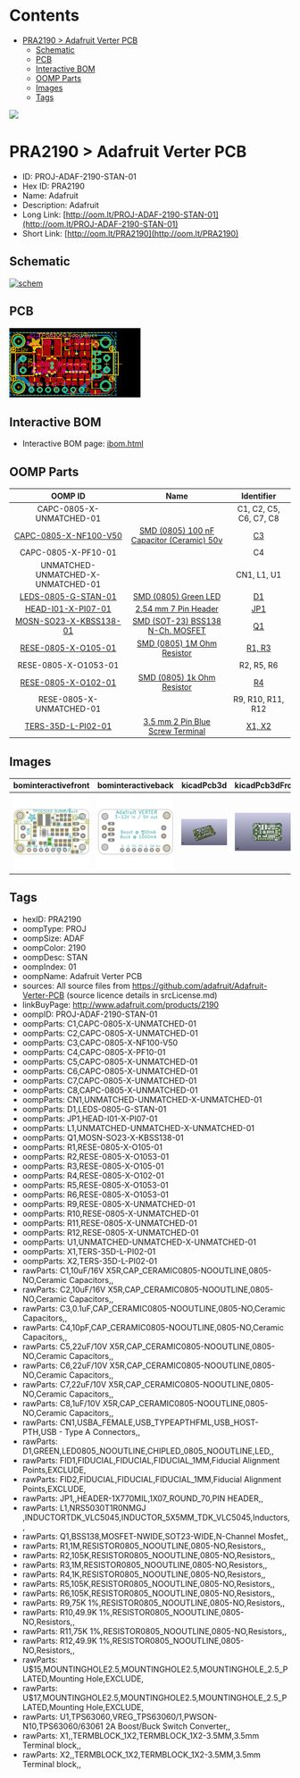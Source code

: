 



Contents
========

* [PRA2190 > Adafruit Verter PCB](#pra2190--adafruit-verter-pcb)
	* [Schematic](#schematic)
	* [PCB](#pcb)
	* [Interactive BOM](#interactive-bom)
	* [OOMP Parts](#oomp-parts)
	* [Images](#images)
	* [Tags](#tags)
  
![][im]
# PRA2190 > Adafruit Verter PCB

- ID: PROJ-ADAF-2190-STAN-01
- Hex ID: PRA2190
- Name: Adafruit
- Description: Adafruit
- Long Link: [http://oom.lt/PROJ-ADAF-2190-STAN-01](http://oom.lt/PROJ-ADAF-2190-STAN-01)
- Short Link: [http://oom.lt/PRA2190](http://oom.lt/PRA2190)

## Schematic
  
[![schem](eagleSchemImage.png)](eagleSchemImage.png)
## PCB
  
[![pcb](eagleImage.png)](eagleImage.png)
## Interactive BOM

- Interactive BOM page: [ibom.html](https://htmlpreview.github.io/?https://github.com/oomlout/oomlout_OOMP_projects/blob/main/PROJ-ADAF-2190-STAN-01/kicad/bom/ibom.html)

## OOMP Parts
  

|OOMP ID|Name|Identifier|
| :---: | :---: | :---: |
|CAPC-0805-X-UNMATCHED-01||C1, C2, C5, C6, C7, C8|
|[CAPC-0805-X-NF100-V50](https://github.com/oomlout/oomlout_OOMP_parts/tree/main/CAPC-0805-X-NF100-V50/)|[SMD (0805) 100 nF Capacitor (Ceramic) 50v](https://github.com/oomlout/oomlout_OOMP_parts/tree/main/CAPC-0805-X-NF100-V50/)|[C3](https://github.com/oomlout/oomlout_OOMP_parts/tree/main/CAPC-0805-X-NF100-V50/)|
|CAPC-0805-X-PF10-01||C4|
|UNMATCHED-UNMATCHED-X-UNMATCHED-01||CN1, L1, U1|
|[LEDS-0805-G-STAN-01](https://github.com/oomlout/oomlout_OOMP_parts/tree/main/LEDS-0805-G-STAN-01/)|[SMD (0805) Green LED](https://github.com/oomlout/oomlout_OOMP_parts/tree/main/LEDS-0805-G-STAN-01/)|[D1](https://github.com/oomlout/oomlout_OOMP_parts/tree/main/LEDS-0805-G-STAN-01/)|
|[HEAD-I01-X-PI07-01](https://github.com/oomlout/oomlout_OOMP_parts/tree/main/HEAD-I01-X-PI07-01/)|[2.54 mm 7 Pin Header](https://github.com/oomlout/oomlout_OOMP_parts/tree/main/HEAD-I01-X-PI07-01/)|[JP1](https://github.com/oomlout/oomlout_OOMP_parts/tree/main/HEAD-I01-X-PI07-01/)|
|[MOSN-SO23-X-KBSS138-01](https://github.com/oomlout/oomlout_OOMP_parts/tree/main/MOSN-SO23-X-KBSS138-01/)|[SMD (SOT-23) BSS138 N-Ch. MOSFET](https://github.com/oomlout/oomlout_OOMP_parts/tree/main/MOSN-SO23-X-KBSS138-01/)|[Q1](https://github.com/oomlout/oomlout_OOMP_parts/tree/main/MOSN-SO23-X-KBSS138-01/)|
|[RESE-0805-X-O105-01](https://github.com/oomlout/oomlout_OOMP_parts/tree/main/RESE-0805-X-O105-01/)|[SMD (0805) 1M Ohm Resistor](https://github.com/oomlout/oomlout_OOMP_parts/tree/main/RESE-0805-X-O105-01/)|[R1, R3](https://github.com/oomlout/oomlout_OOMP_parts/tree/main/RESE-0805-X-O105-01/)|
|RESE-0805-X-O1053-01||R2, R5, R6|
|[RESE-0805-X-O102-01](https://github.com/oomlout/oomlout_OOMP_parts/tree/main/RESE-0805-X-O102-01/)|[SMD (0805) 1k Ohm Resistor](https://github.com/oomlout/oomlout_OOMP_parts/tree/main/RESE-0805-X-O102-01/)|[R4](https://github.com/oomlout/oomlout_OOMP_parts/tree/main/RESE-0805-X-O102-01/)|
|RESE-0805-X-UNMATCHED-01||R9, R10, R11, R12|
|[TERS-35D-L-PI02-01](https://github.com/oomlout/oomlout_OOMP_parts/tree/main/TERS-35D-L-PI02-01/)|[3.5 mm 2 Pin Blue Screw Terminal](https://github.com/oomlout/oomlout_OOMP_parts/tree/main/TERS-35D-L-PI02-01/)|[X1, X2](https://github.com/oomlout/oomlout_OOMP_parts/tree/main/TERS-35D-L-PI02-01/)|

## Images
  
  

|bominteractivefront|bominteractiveback|kicadPcb3d|kicadPcb3dFront|kicadPcb3dBack|kicadSchem|eagleImage|eagleSchemImage|pcbdraw|pcbdrawback|
| :---: | :---: | :---: | :---: | :---: | :---: | :---: | :---: | :---: | :---: |
|[![bominteractivefront](bomFront_140.png)](bomFront.png)|[![bominteractiveback](bomBack_140.png)](bomBack.png)|[![kicadPcb3d](kicadPcb3d_140.png)](kicadPcb3d.png)|[![kicadPcb3dFront](kicadPcb3dFront_140.png)](kicadPcb3dFront.png)|[![kicadPcb3dBack](kicadPcb3dBack_140.png)](kicadPcb3dBack.png)|[![kicadSchem](kicadSchem_140.png)](kicadSchem.png)|[![eagleImage](eagleImage_140.png)](eagleImage.png)|[![eagleSchemImage](eagleSchemImage_140.png)](eagleSchemImage.png)|[![pcbdraw](pcbdraw_140.png)](pcbdraw.png)|[![pcbdrawback](pcbdrawBack_140.png)](pcbdrawBack.png)|

## Tags

- hexID: PRA2190
- oompType: PROJ
- oompSize: ADAF
- oompColor: 2190
- oompDesc: STAN
- oompIndex: 01
- oompName: Adafruit Verter PCB
- sources: All source files from https://github.com/adafruit/Adafruit-Verter-PCB (source licence details in srcLicense.md)
- linkBuyPage: http://www.adafruit.com/products/2190
- oompID: PROJ-ADAF-2190-STAN-01
- oompParts: C1,CAPC-0805-X-UNMATCHED-01
- oompParts: C2,CAPC-0805-X-UNMATCHED-01
- oompParts: C3,CAPC-0805-X-NF100-V50
- oompParts: C4,CAPC-0805-X-PF10-01
- oompParts: C5,CAPC-0805-X-UNMATCHED-01
- oompParts: C6,CAPC-0805-X-UNMATCHED-01
- oompParts: C7,CAPC-0805-X-UNMATCHED-01
- oompParts: C8,CAPC-0805-X-UNMATCHED-01
- oompParts: CN1,UNMATCHED-UNMATCHED-X-UNMATCHED-01
- oompParts: D1,LEDS-0805-G-STAN-01
- oompParts: JP1,HEAD-I01-X-PI07-01
- oompParts: L1,UNMATCHED-UNMATCHED-X-UNMATCHED-01
- oompParts: Q1,MOSN-SO23-X-KBSS138-01
- oompParts: R1,RESE-0805-X-O105-01
- oompParts: R2,RESE-0805-X-O1053-01
- oompParts: R3,RESE-0805-X-O105-01
- oompParts: R4,RESE-0805-X-O102-01
- oompParts: R5,RESE-0805-X-O1053-01
- oompParts: R6,RESE-0805-X-O1053-01
- oompParts: R9,RESE-0805-X-UNMATCHED-01
- oompParts: R10,RESE-0805-X-UNMATCHED-01
- oompParts: R11,RESE-0805-X-UNMATCHED-01
- oompParts: R12,RESE-0805-X-UNMATCHED-01
- oompParts: U1,UNMATCHED-UNMATCHED-X-UNMATCHED-01
- oompParts: X1,TERS-35D-L-PI02-01
- oompParts: X2,TERS-35D-L-PI02-01
- rawParts: C1,10uF/16V X5R,CAP_CERAMIC0805-NOOUTLINE,0805-NO,Ceramic Capacitors,,
- rawParts: C2,10uF/16V X5R,CAP_CERAMIC0805-NOOUTLINE,0805-NO,Ceramic Capacitors,,
- rawParts: C3,0.1uF,CAP_CERAMIC0805-NOOUTLINE,0805-NO,Ceramic Capacitors,,
- rawParts: C4,10pF,CAP_CERAMIC0805-NOOUTLINE,0805-NO,Ceramic Capacitors,,
- rawParts: C5,22uF/10V X5R,CAP_CERAMIC0805-NOOUTLINE,0805-NO,Ceramic Capacitors,,
- rawParts: C6,22uF/10V X5R,CAP_CERAMIC0805-NOOUTLINE,0805-NO,Ceramic Capacitors,,
- rawParts: C7,22uF/10V X5R,CAP_CERAMIC0805-NOOUTLINE,0805-NO,Ceramic Capacitors,,
- rawParts: C8,1uF/10V X5R,CAP_CERAMIC0805-NOOUTLINE,0805-NO,Ceramic Capacitors,,
- rawParts: CN1,USBA_FEMALE,USB_TYPEAPTHFML,USB_HOST-PTH,USB - Type A Connectors,,
- rawParts: D1,GREEN,LED0805_NOOUTLINE,CHIPLED_0805_NOOUTLINE,LED,,
- rawParts: FID1,FIDUCIAL,FIDUCIAL,FIDUCIAL_1MM,Fiducial Alignment Points,EXCLUDE,
- rawParts: FID2,FIDUCIAL,FIDUCIAL,FIDUCIAL_1MM,Fiducial Alignment Points,EXCLUDE,
- rawParts: JP1,,HEADER-1X770MIL,1X07_ROUND_70,PIN HEADER,,
- rawParts: L1,NRS5030T1R0NMGJ ,INDUCTORTDK_VLC5045,INDUCTOR_5X5MM_TDK_VLC5045,Inductors,,
- rawParts: Q1,BSS138,MOSFET-NWIDE,SOT23-WIDE,N-Channel Mosfet,,
- rawParts: R1,1M,RESISTOR0805_NOOUTLINE,0805-NO,Resistors,,
- rawParts: R2,105K,RESISTOR0805_NOOUTLINE,0805-NO,Resistors,,
- rawParts: R3,1M,RESISTOR0805_NOOUTLINE,0805-NO,Resistors,,
- rawParts: R4,1K,RESISTOR0805_NOOUTLINE,0805-NO,Resistors,,
- rawParts: R5,105K,RESISTOR0805_NOOUTLINE,0805-NO,Resistors,,
- rawParts: R6,105K,RESISTOR0805_NOOUTLINE,0805-NO,Resistors,,
- rawParts: R9,75K 1%,RESISTOR0805_NOOUTLINE,0805-NO,Resistors,,
- rawParts: R10,49.9K 1%,RESISTOR0805_NOOUTLINE,0805-NO,Resistors,,
- rawParts: R11,75K 1%,RESISTOR0805_NOOUTLINE,0805-NO,Resistors,,
- rawParts: R12,49.9K 1%,RESISTOR0805_NOOUTLINE,0805-NO,Resistors,,
- rawParts: U$15,MOUNTINGHOLE2.5,MOUNTINGHOLE2.5,MOUNTINGHOLE_2.5_PLATED,Mounting Hole,EXCLUDE,
- rawParts: U$17,MOUNTINGHOLE2.5,MOUNTINGHOLE2.5,MOUNTINGHOLE_2.5_PLATED,Mounting Hole,EXCLUDE,
- rawParts: U1,TPS63060,VREG_TPS63060/1,PWSON-N10,TPS63060/63061 2A Boost/Buck Switch Converter,,
- rawParts: X1,,TERMBLOCK_1X2,TERMBLOCK_1X2-3.5MM,3.5mm Terminal block,,
- rawParts: X2,,TERMBLOCK_1X2,TERMBLOCK_1X2-3.5MM,3.5mm Terminal block,,



[im]: kicadPcb3d_450.png
